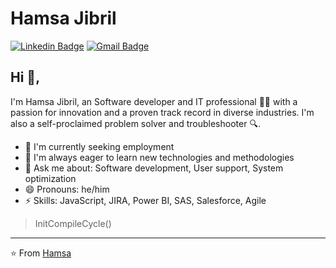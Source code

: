 
# Hamsa Jibril 
[![Linkedin Badge](https://img.shields.io/badge/-HamsaJibril-blue?style=flat-square&logo=Linkedin&logoColor=white&link=https://www.linkedin.com/in/hamsa-jibril/)](https://www.linkedin.com/in/hamsa-jibril/) [![Gmail Badge](https://img.shields.io/badge/-Hamsaj714@gmail.com-c14438?style=flat-square&logo=Gmail&logoColor=white&link=mailto:Hamsaj714@gmail.com)](mailto:Hamsaj714@gmail.com)

## Hi 👋, 
I'm Hamsa Jibril, an Software developer and IT professional 👨‍💻 with a passion for innovation and a proven track record in diverse industries. I'm also a self-proclaimed problem solver and troubleshooter 🔍.

- 🔭 I'm currently seeking employment
- 🌱 I'm always eager to learn new technologies and methodologies
- 💬 Ask me about: Software development, User support, System optimization         
- 😄 Pronouns: he/him
- ⚡ Skills: JavaScript, JIRA, Power BI, SAS, Salesforce, Agile
  


                                                                                                  
> InitCompileCycle()


    
---
⭐️ From [Hamsa](https://github.com/Hamsa7141)
